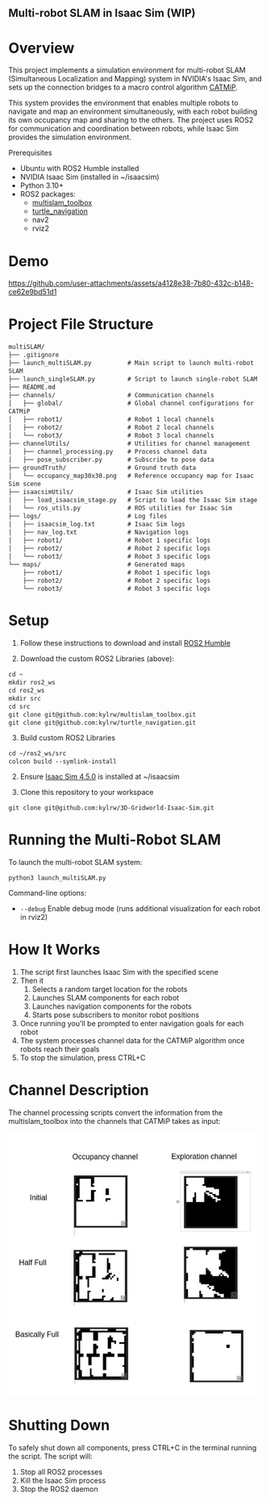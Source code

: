 ## Multi-robot SLAM in Isaac Sim (WIP)
# Overview

This project implements a simulation environment for multi-robot SLAM (Simultaneous Localization and Mapping) system in NVIDIA's Isaac Sim, and sets up the connection bridges to a macro control algorithm [CATMiP](https://arxiv.org/abs/2410.06372).

This system provides the environment that enables multiple robots to navigate and map an environment simultaneously, with each robot building its own occupancy map and sharing to the others. The project uses ROS2 for communication and coordination between robots, while Isaac Sim provides the simulation environment.

Prerequisites
- Ubuntu with ROS2 Humble installed
- NVIDIA Isaac Sim (installed in ~/isaacsim)
- Python 3.10+
- ROS2 packages:
    - [multislam_toolbox](https://github.com/kylrw/multislam_toolbox)
    - [turtle_navigation](https://github.com/kylrw/turtle_navigation) 
    - nav2
    - rviz2

# Demo

https://github.com/user-attachments/assets/a4128e38-7b80-432c-b148-ce62e9bd51d1

# Project File Structure

```
multiSLAM/
├── .gitignore
├── launch_multiSLAM.py          # Main script to launch multi-robot SLAM
├── launch_singleSLAM.py         # Script to launch single-robot SLAM
├── README.md
├── channels/                    # Communication channels
│   ├── global/                  # Global channel configurations for CATMiP
│   ├── robot1/                  # Robot 1 local channels
│   ├── robot2/                  # Robot 2 local channels
│   └── robot3/                  # Robot 3 local channels
├── channelUtils/                # Utilities for channel management
│   ├── channel_processing.py    # Process channel data
│   ├── pose_subscriber.py       # Subscribe to pose data
├── groundTruth/                 # Ground truth data
│   └── occupancy_map30x30.png   # Reference occupancy map for Isaac Sim scene
├── isaacsimUtils/               # Isaac Sim utilities
│   ├── load_isaacsim_stage.py   # Script to load the Isaac Sim stage
│   └── ros_utils.py             # ROS utilities for Isaac Sim
├── logs/                        # Log files
│   ├── isaacsim_log.txt         # Isaac Sim logs
│   ├── nav_log.txt              # Navigation logs
│   ├── robot1/                  # Robot 1 specific logs
│   ├── robot2/                  # Robot 2 specific logs
│   └── robot3/                  # Robot 3 specific logs
└── maps/                        # Generated maps
    ├── robot1/                  # Robot 1 specific logs
    ├── robot2/                  # Robot 2 specific logs
    └── robot3/                  # Robot 3 specific logs
```

# Setup

1. Follow these instructions to download and install [ROS2 Humble](https://docs.ros.org/en/humble/Installation/Ubuntu-Install-Debs.html) 

2. Download the custom ROS2 Libraries (above):
``` 
cd ~
mkdir ros2_ws
cd ros2_ws
mkdir src
cd src
git clone git@github.com:kylrw/multislam_toolbox.git
git clone git@github.com:kylrw/turtle_navigation.git
```

3. Build custom ROS2 Libraries
```
cd ~/ros2_ws/src
colcon build --symlink-install
```

2. Ensure [Isaac Sim 4.5.0](https://docs.isaacsim.omniverse.nvidia.com/latest/installation/download.html) is installed at ~/isaacsim

3. Clone this repository to your workspace
```
git clone git@github.com:kylrw/3D-Gridworld-Isaac-Sim.git
```

# Running the Multi-Robot SLAM

To launch the multi-robot SLAM system:

```
python3 launch_multiSLAM.py 
```

Command-line options:
- ```--debug``` Enable debug mode (runs additional visualization for each robot in rviz2)

# How It Works
1. The script first launches Isaac Sim with the specified scene
2. Then it
    1. Selects a random target location for the robots
    2. Launches SLAM components for each robot
    3. Launches navigation components for the robots
    4. Starts pose subscribers to monitor robot positions
3. Once running you'll be prompted to enter navigation goals for each robot
4. The system processes channel data for the CATMiP algorithm once robots reach their goals
5. To stop the simulation, press CTRL+C

# Channel Description

The channel processing scripts convert the information from the multislam_toolbox into the channels that CATMiP takes as input:

![alt text](scene/image.png)

# Shutting Down

To safely shut down all components, press CTRL+C in the terminal running the script. The script will:

1. Stop all ROS2 processes
2. Kill the Isaac Sim process
3. Stop the ROS2 daemon
